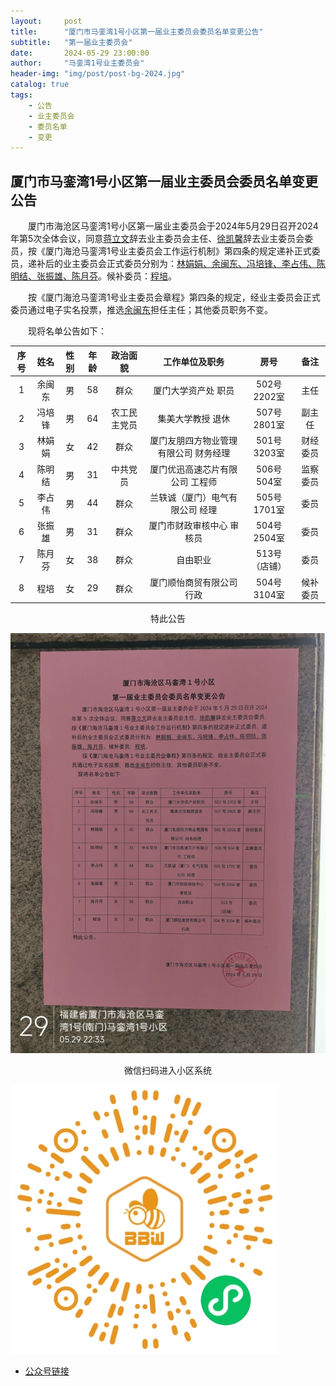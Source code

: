 ```yaml
---
layout:     post
title:      "厦门市马銮湾1号小区第一届业主委员会委员名单变更公告"
subtitle:   "第一届业主委员会"
date:       2024-05-29 23:00:00
author:     "马銮湾1号业主委员会"
header-img: "img/post/post-bg-2024.jpg"
catalog: true
tags:
    - 公告
    - 业主委员会
    - 委员名单
    - 变更
---
```




## 厦门市马銮湾1号小区第一届业主委员会委员名单变更公告

&emsp;&emsp;厦门市海沧区马銮湾1号小区第一届业主委员会于2024年5月29日召开2024年第5次全体会议，同意<u>蒋立文</u>辞去业主委员会主任、<u>徐凯馨</u>辞去业主委员会委员，按《厦门海沧马銮湾1号业主委员会工作运行机制》第四条的规定递补正式委员，递补后的业主委员会正式委员分别为：<u>林娟娟、余闽东、冯培锋、李占伟、陈明结、张振雄、陈月芬</u>。候补委员：<u>程培</u>。

&emsp;&emsp;按《厦门海沧马銮湾1号业主委员会章程》第四条的规定，经业主委员会正式委员通过电子实名投票，推选<u>余闽东</u>担任主任；其他委员职务不变。

&emsp;&emsp;现将名单公告如下：

| **序号** | **姓名** | **性别** | **年龄** | **政治面貌** | **工作单位及职务**         | **房号**    | **备注** |
|:------:|:------:|:------:|:------:|:--------:|:-------------------:|:---------:|:-------:|
| 1      | 余闽东    | 男      | 58     | 群众       | 厦门大学资产处 职员          | 502号2202室 | 主任      |
| 2      | 冯培锋    | 男      | 64     | 农工民主党员   | 集美大学教授 退休           | 507号2801室 | 副主任     |
| 3      | 林娟娟    | 女      | 42     | 群众       | 厦门友朋四方物业管理有限公司 财务经理 | 501号3203室 | 财经委员    |
| 4      | 陈明结    | 男      | 31     | 中共党员     | 厦门优迅高速芯片有限公司 工程师    | 506号504室  | 监察委员    |
| 5      | 李占伟    | 男      | 44     | 群众       | 兰轶诚（厦门）电气有限公司 经理    | 505号1701室 | 委员      |
| 6      | 张振雄    | 男      | 31     | 群众       | 厦门市财政审核中心 审核员       | 504号2504室 | 委员      |
| 7      | 陈月芬    | 女      | 38     | 群众       | 自由职业                | 513号（店铺）  | 委员      |
| 8      | 程培     | 女      | 29     | 群众       | 厦门顺怡商贸有限公司 行政       | 504号3104室 | 候补委员    |


<center>特此公告</center>


![](\img\in-post\2024-5-29-公告实景.jpg)

<center>微信扫码进入小区系统</center>

![](\img\in-post\蜂窝智家.jpg)

- [公众号链接](https://mp.weixin.qq.com/s/0MFa_z_ujCLNhjMmpoTlXA)
